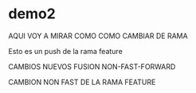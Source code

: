 # demo2
AQUI VOY A MIRAR COMO COMO CAMBIAR DE RAMA


Esto es un push de la rama feature

CAMBIOS NUEVOS FUSION NON-FAST-FORWARD

CAMBION NON FAST DE LA RAMA FEATURE
